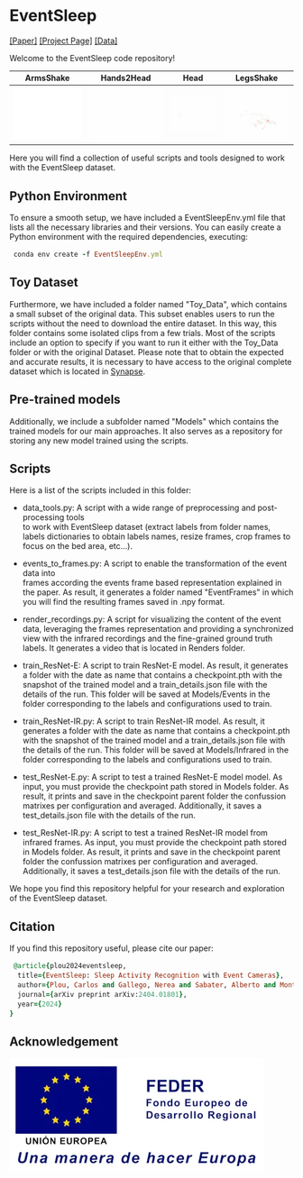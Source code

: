 # EventSleep

[[Paper]](https://arxiv.org/abs/2404.01801) [[Project Page]](https://sites.google.com/unizar.es/eventsleep/home)  [[Data]](https://www.synapse.org/Synapse:syn54156328/wiki/626824) 

Welcome to the EventSleep code repository!

ArmsShake             |  Hands2Head           |  Head   |  LegsShake 
:-------------------------:|:-------------------------:|:-------------------------:|:-------------------------:
![](https://github.com/cplou99/EventSleep/blob/main/Gifs/ArmsShake-pos_neg.gif)  |  ![](https://github.com/cplou99/EventSleep/blob/main/Gifs/Hands2Head-pos_neg.gif) |  ![](https://github.com/cplou99/EventSleep/blob/main/Gifs/Head-pos_neg.gif)  | ![](https://github.com/cplou99/EventSleep/blob/main/Gifs/Legs-pos_neg.gif)


Here you will find a collection of useful scripts and tools designed to work with the EventSleep dataset.

## Python Environment
To ensure a smooth setup, we have included a EventSleepEnv.yml file that lists all the necessary libraries 
and their versions. You can easily create a Python environment with the required dependencies, executing:

```ruby
 conda env create -f EventSleepEnv.yml
```

## Toy Dataset
Furthermore, we have included a folder named "Toy_Data", which contains a small subset of the original data. 
This subset enables users to run the scripts without the need to download the entire dataset. In this way, this
folder contains some isolated clips from a few trials. Most of the scripts include an option to specify if
you want to run it either with the Toy_Data folder or with the original Dataset. Please note that to obtain the 
expected and accurate results, it is necessary to have access to the original complete dataset which is located 
in [Synapse](https://www.synapse.org/Synapse:syn54156328/wiki/626824).

## Pre-trained models
Additionally, we include a subfolder named "Models" which contains the trained models for our main
approaches. It also serves as a repository for storing any new model trained using the scripts.


## Scripts
Here is a list of the scripts included in this folder:

   - data_tools.py: A script with a wide range of preprocessing and post-processing tools 	
     to work with EventSleep dataset (extract labels from folder names, labels dictionaries 
     to obtain labels names, resize frames, crop frames to focus on the 
     bed area, etc...).
     
   - events_to_frames.py: A script to enable the transformation of the event data into 	
     frames according the events frame based representation explained in the paper. As result,
     it generates a folder named "EventFrames" in which you will find the resulting frames saved 
     in .npy format.

   - render_recordings.py: A script for visualizing the content of the event data, 
     leveraging the frames representation and providing a synchronized view with the 
     infrared recordings and the fine-grained ground truth labels. It generates a video that is located
     in Renders folder.
     
   - train_ResNet-E: A script to train ResNet-E model. As result, it  generates a folder with the date 
     as name that contains a checkpoint.pth with the snapshot of the trained model and a 
     train_details.json file with the details of the run. This folder will be saved at Models/Events 
     in the folder corresponding to the labels and configurations used to train.
     
   - train_ResNet-IR.py: A script to train ResNet-IR model. As result, it generates a folder with the 
     date as name that contains a checkpoint.pth with the snapshot of the trained model and a 
     train_details.json file with the details of the run. This folder will be saved at Models/Infrared 
     in the folder corresponding to the labels and configurations used to train.
     
   - test_ResNet-E.py: A script to test a trained ResNet-E model model. As input, you 
     must provide the checkpoint path stored in Models folder. As result, it prints and save in 
     the checkpoint parent folder the confussion matrixes per configuration and averaged. 
     Additionally, it saves a test_details.json file with the details of the run. 
     
   - test_ResNet-IR.py:  A script to test a trained ResNet-IR model from infrared frames. As input, you 
     must provide the checkpoint path stored in Models folder. As result, it prints and save in 
     the checkpoint parent folder the confussion matrixes per configuration and averaged. 
     Additionally, it saves a test_details.json file with the details of the run. 


We hope you find this repository helpful for your research and exploration of the EventSleep dataset.

## Citation
If you find this repository useful, please cite our paper:

```ruby
 @article{plou2024eventsleep,
  title={EventSleep: Sleep Activity Recognition with Event Cameras},
  author={Plou, Carlos and Gallego, Nerea and Sabater, Alberto and Montijano, Eduardo and Urcola, Pablo and Montesano, Luis and Martinez-Cantin, Ruben and Murillo, Ana C},
  journal={arXiv preprint arXiv:2404.01801},
  year={2024}
}
```

## Acknowledgement
![](https://github.com/cplou99/EventSleep/blob/main/Gifs/image001_EU.png)
